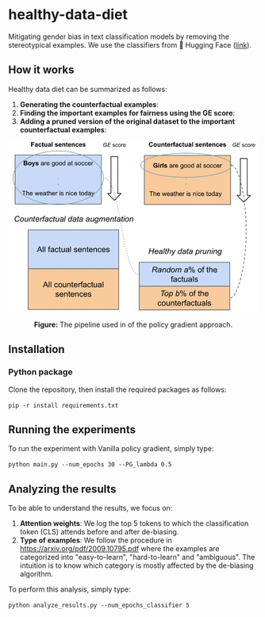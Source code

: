 # healthy-data-diet
Mitigating gender bias in text classification models by removing the stereotypical examples. We use the classifiers from 🤗 Hugging Face ([link](https://github.com/huggingface/transformers)). 

## How it works
Healthy data diet can be summarized as follows:

1. **Generating the counterfactual examples**:
2. **Finding the important examples for fairness using the GE score**: 
3. **Adding a pruned version of the original dataset to the important counterfactual examples**: 

<div style="text-align: center">
<img src="images/Healthy_diet_recipe.png" width="800">
<p style="text-align: center;"> <b>Figure:</b> The pipeline used in of the policy gradient approach. </p>
</div>

## Installation

### Python package
Clone the repository, then install the required packages as follows:

`pip -r install requirements.txt`

## Running the experiments

To run the experiment with Vanilla policy gradient, simply type:

`python main.py --num_epochs 30 --PG_lambda 0.5 `


## Analyzing the results

To be able to understand the results, we focus on:

1. **Attention weights**: We log the top 5 tokens to which the classification token (CLS) attends before and after de-biasing.
2. **Type of examples**: We follow the procedure in https://arxiv.org/pdf/2009.10795.pdf where the examples
    are categorized into "easy-to-learn", "hard-to-learn" and "ambiguous". The intuition is to know which category is mostly affected by the de-biasing algorithm.


To perform this analysis, simply type:

`python analyze_results.py --num_epochs_classifier 5 `
